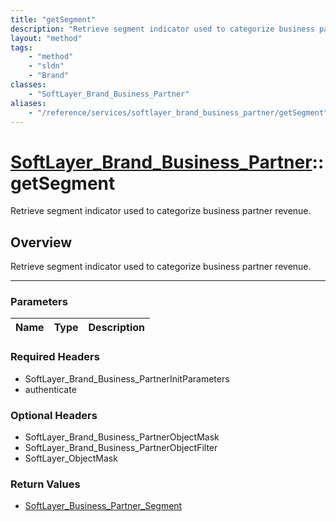 ```yaml
---
title: "getSegment"
description: "Retrieve segment indicator used to categorize business partner revenue."
layout: "method"
tags:
    - "method"
    - "sldn"
    - "Brand"
classes:
    - "SoftLayer_Brand_Business_Partner"
aliases:
    - "/reference/services/softlayer_brand_business_partner/getSegment"
---
```

# [SoftLayer_Brand_Business_Partner](/reference/services/SoftLayer_Brand_Business_Partner)::getSegment

Retrieve segment indicator used to categorize business partner revenue.


## Overview 
Retrieve segment indicator used to categorize business partner revenue.

-----

### Parameters 
|Name | Type | Description |
| --- | --- | --- |


### Required Headers
* SoftLayer_Brand_Business_PartnerInitParameters
* authenticate


### Optional Headers
* SoftLayer_Brand_Business_PartnerObjectMask
* SoftLayer_Brand_Business_PartnerObjectFilter
* SoftLayer_ObjectMask

### Return Values
* <a href='/reference/datatypes/SoftLayer_Business_Partner_Segment'>SoftLayer_Business_Partner_Segment </a>




